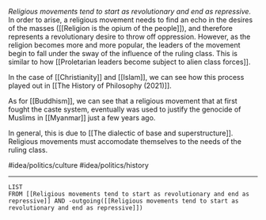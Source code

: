 *Religious movements tend to start as revolutionary and end as repressive.* In order to arise, a religious movement needs to find an echo in the desires of the masses ([[Religion is the opium of the people]]), and therefore represents a revolutionary desire to throw off oppression. However, as the religion becomes more and more popular, the leaders of the movement begin to fall under the sway of the influence of the ruling class. This is similar to how [[Proletarian leaders become subject to alien class forces]]. 

In the case of [[Christianity]] and [[Islam]], we can see how this process played out in [[The History of Philosophy (2021)]]. 

As for [[Buddhism]], we can see that a religious movement that at first fought the caste system, eventually was used to justify the genocide of Muslims in [[Myanmar]] just a few years ago. 

In general, this is due to [[The dialectic of base and superstructure]]. Religious movements must accomodate themselves to the needs of the ruling class. 

#idea/politics/culture 
#idea/politics/history 

---
```dataview
LIST
FROM [[Religious movements tend to start as revolutionary and end as repressive]] AND -outgoing([[Religious movements tend to start as revolutionary and end as repressive]])
```
